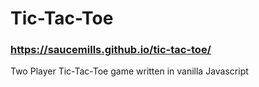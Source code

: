 # Tic-Tac-Toe
### https://saucemills.github.io/tic-tac-toe/
Two Player Tic-Tac-Toe game written in vanilla Javascript
